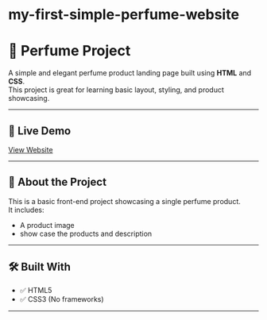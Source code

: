 # my-first-simple-perfume-website

# 🌸 Perfume Project

A simple and elegant perfume product landing page built using **HTML** and **CSS**.  
This project is great for learning basic layout, styling, and product showcasing.

---

## 🔗 Live Demo

[View Website](https://your-live-site-link.com)

---

## 🧾 About the Project

This is a basic front-end project showcasing a single perfume product.  
It includes:

- A product image
- show case the products and description

---

## 🛠️ Built With

- ✅ HTML5
- ✅ CSS3 (No frameworks)

---

